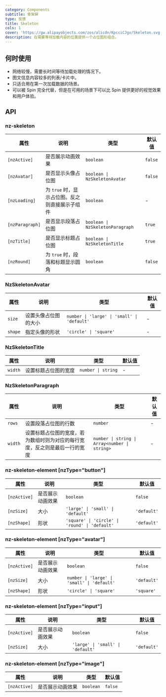 ```yaml
---
category: Components
subtitle: 骨架屏
type: 反馈
title: Skeleton
cols: 1
cover: 'https://gw.alipayobjects.com/zos/alicdn/KpcciCJgv/Skeleton.svg'
description: 在需要等待加载内容的位置提供一个占位图形组合。
---
```


## 何时使用

- 网络较慢，需要长时间等待加载处理的情况下。
- 图文信息内容较多的列表/卡片中。
- 只适合用在第一次加载数据的场景。
- 可以被 Spin 完全代替，但是在可用的场景下可以比 Spin 提供更好的视觉效果和用户体验。

## API

### nz-skeleton

| 属性              | 说明                          | 类型                               | 默认值     |
|-----------------|-----------------------------|----------------------------------|---------|
| `[nzActive]`    | 是否展示动画效果                    | `boolean`                        | `false` |
| `[nzAvatar]`    | 是否显示头像占位图                   | `boolean \| NzSkeletonAvatar`    | `false` |
| `[nzLoading]`   | 为 `true` 时，显示占位图。反之则直接展示子组件 | `boolean`                        | -       |
| `[nzParagraph]` | 是否显示段落占位图                   | `boolean \| NzSkeletonParagraph` | `true`  |
| `[nzTitle]`     | 是否显示标题占位图                   | `boolean \| NzSkeletonTitle`     | `true`  |
| `[nzRound]`     | 为 `true` 时，段落和标题显示圆角        | `boolean`                        | `false` |

### NzSkeletonAvatar

| 属性      | 说明         | 类型                                          | 默认值 |
|---------|------------|---------------------------------------------|-----|
| `size`  | 设置头像占位图的大小 | `number \| 'large' \| 'small' \| 'default'` | -   |
| `shape` | 指定头像的形状    | `'circle' \| 'square'`                      | -   |

### NzSkeletonTitle

| 属性      | 说明         | 类型                 | 默认值 |
|---------|------------|--------------------|-----|
| `width` | 设置标题占位图的宽度 | `number \| string` | -   |

### NzSkeletonParagraph

| 属性      | 说明                                    | 类型                                            | 默认值 |
|---------|---------------------------------------|-----------------------------------------------|-----|
| `rows`  | 设置段落占位图的行数                            | `number`                                      | -   |
| `width` | 设置标题占位图的宽度，若为数组时则为对应的每行宽度，反之则是最后一行的宽度 | `number \| string \| Array<number \| string>` | -   |

### nz-skeleton-element [nzType="button"]

| 属性           | 说明       | 类型                                             | 默认值         |
|--------------|----------|------------------------------------------------|-------------|
| `[nzActive]` | 是否展示动画效果 | `boolean`                                      | `false`     |
| `[nzSize]`   | 大小       | `'large' \| 'small' \| 'default'`              | `'default'` |
| `[nzShape]`  | 形状       | `'square' \| 'circle' \| 'round' \| 'default'` | `'default'` |

### nz-skeleton-element [nzType="avatar"]

| 属性           | 说明       | 类型                                          | 默认值         |
|--------------|----------|---------------------------------------------|-------------|
| `[nzActive]` | 是否展示动画效果 | `boolean`                                   | `false`     |
| `[nzSize]`   | 大小       | `number \| 'large' \| 'small' \| 'default'` | `'default'` |
| `[nzShape]`  | 形状       | `'circle' \| 'square'`                      | `'square'`  |

### nz-skeleton-element [nzType="input"]

| 属性           | 说明       | 类型                                | 默认值         |
|--------------|----------|-----------------------------------|-------------|
| `[nzActive]` | 是否展示动画效果 | `boolean`                         | `false`     |
| `[nzSize]`   | 大小       | `'large' \| 'small' \| 'default'` | `'default'` |

### nz-skeleton-element [nzType="image"]

| 属性           | 说明       | 类型        | 默认值     |
|--------------|----------|-----------|---------|
| `[nzActive]` | 是否展示动画效果 | `boolean` | `false` |
